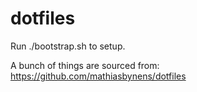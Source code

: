 dotfiles
========

Run ./bootstrap.sh to setup.

A bunch of things are sourced from: https://github.com/mathiasbynens/dotfiles
